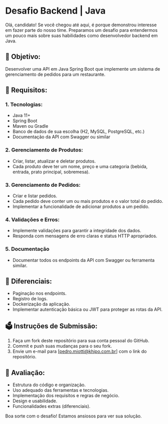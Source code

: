 # Desafio Backend | Java

Olá, candidato! Se você chegou até aqui, é porque demonstrou interesse em fazer parte do nosso time. Preparamos um desafio para entendermos um pouco mais sobre suas habilidades como desenvolvedor backend em Java.

## 🚀 Objetivo:

Desenvolver uma API em Java Spring Boot que implemente um sistema de gerenciamento de pedidos para um restaurante.

## 📜 Requisitos:

### 1. Tecnologias:

- Java 11+
- Spring Boot
- Maven ou Gradle
- Banco de dados de sua escolha (H2, MySQL, PostgreSQL, etc.)
- Documentação da API com Swagger ou similar

### 2. Gerenciamento de Produtos:
- Criar, listar, atualizar e deletar produtos.
- Cada produto deve ter um nome, preço e uma categoria (bebida, entrada, prato principal, sobremesa).

### 3. Gerenciamento de Pedidos:
- Criar e listar pedidos.
- Cada pedido deve conter um ou mais produtos e o valor total do pedido.
- Implementar a funcionalidade de adicionar produtos a um pedido.

### 4. Validações e Erros:
- Implemente validações para garantir a integridade dos dados.
- Responda com mensagens de erro claras e status HTTP apropriados.

### 5. Documentação
- Documentar todos os endpoints da API com Swagger ou ferramenta similar.

## 🥇 Diferenciais:

- Paginação nos endpoints.
- Registro de logs.
- Dockerização da aplicação.
- Implementar autenticação básica ou JWT para proteger as rotas da API.

## 🗳️ Instruções de Submissão:

1. Faça um fork deste repositório para sua conta pessoal do GitHub.
2. Commit e push suas mudanças para o seu fork.
3. Envie um e-mail para [pedro.miotti@khipo.com.br] com o link do repositório.

## 🧪 Avaliação:

- Estrutura do código e organização.
- Uso adequado das ferramentas e tecnologias.
- Implementação dos requisitos e regras de negócio.
- Design e usabilidade.
- Funcionalidades extras (diferenciais).

Boa sorte com o desafio! Estamos ansiosos para ver sua solução.

